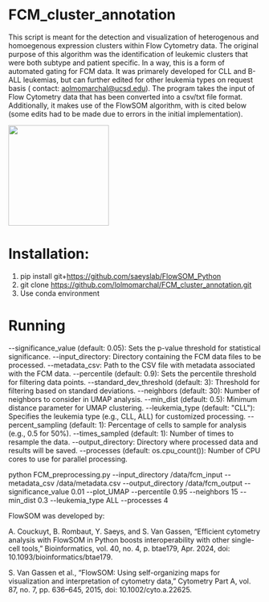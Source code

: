 # FCM_cluster_annotation

This script is meant for the detection and visualization of heterogenous and homoegenous expression clusters within Flow Cytometry data. The original purpose of this algorithm was the identification of leukemic clusters that were both subtype and patient specific. In a way, this is a form of automated gating for FCM data. It was primarely developed for CLL and B-ALL leukemias, but can further edited for other leukemia types on request basis ( contact: aolmomarchal@ucsd.edu). The program takes the input of Flow Cytometry data that has been converted into a csv/txt file format. Additionally, it makes use of the FlowSOM algorithm, with is cited below (some edits had to be made due to errors in the initial implementation). 

<img src="https://github.com/user-attachments/assets/a6d87bea-4f34-45a1-a147-11a0ddfbaa6f" width="200" /> 
  

# Installation:
1. pip install git+https://github.com/saeyslab/FlowSOM_Python
2. git clone https://github.com/lolmomarchal/FCM_cluster_annotation.git
3. Use conda environment

# Running

--significance_value (default: 0.05): Sets the p-value threshold for statistical significance.
--input_directory: Directory containing the FCM data files to be processed.
--metadata_csv: Path to the CSV file with metadata associated with the FCM data.
--percentile (default: 0.9): Sets the percentile threshold for filtering data points.
--standard_dev_threshold (default: 3): Threshold for filtering based on standard deviations.
--neighbors (default: 30): Number of neighbors to consider in UMAP analysis.
--min_dist (default: 0.5): Minimum distance parameter for UMAP clustering.
--leukemia_type (default: "CLL"): Specifies the leukemia type (e.g., CLL, ALL) for customized processing.
--percent_sampling (default: 1): Percentage of cells to sample for analysis (e.g., 0.5 for 50%).
--times_sampled (default: 1): Number of times to resample the data.
--output_directory: Directory where processed data and results will be saved.
--processes (default: os.cpu_count()): Number of CPU cores to use for parallel processing.


python FCM_preprocessing.py --input_directory /data/fcm_input --metadata_csv /data/metadata.csv --output_directory /data/fcm_output --significance_value 0.01 --plot_UMAP --percentile 0.95 --neighbors 15 --min_dist 0.3 --leukemia_type ALL --processes 4

FlowSOM was developed by:

A. Couckuyt, B. Rombaut, Y. Saeys, and S. Van Gassen, “Efficient cytometry analysis with FlowSOM in Python boosts interoperability with other single-cell tools,” Bioinformatics, vol. 40, no. 4, p. btae179, Apr. 2024, doi: 10.1093/bioinformatics/btae179.

S. Van Gassen et al., “FlowSOM: Using self-organizing maps for visualization and interpretation of cytometry data,” Cytometry Part A, vol. 87, no. 7, pp. 636–645, 2015, doi: 10.1002/cyto.a.22625.
